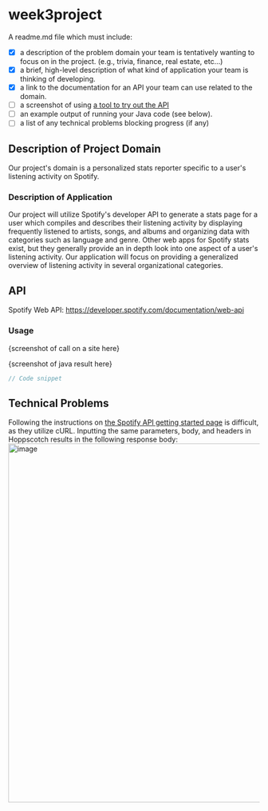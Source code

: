 # week3project
A readme.md file which must include:
- [X] a description of the problem domain your team is tentatively wanting to focus on in the project. (e.g., trivia, finance, real estate, etc…)
- [X] a brief, high-level description of what kind of application your team is thinking of developing.
- [X] a link to the documentation for an API your team can use related to the domain.
- [ ] a screenshot of using <a href="https://hoppscotch.io/" target="_blank">a tool to try out the API</a>
- [ ] an example output of running your Java code (see below).
- [ ] a list of any technical problems blocking progress (if any)

## Description of Project Domain
Our project's domain is a personalized stats reporter specific to a user's listening activity on Spotify.

### Description of Application
Our project will utilize Spotify's developer API to generate a stats page for a user which compiles and describes their listening activity by displaying frequently listened to artists, songs, and albums and organizing data with categories such as language and genre. Other web apps for Spotify stats exist, but they generally provide an in depth look into one aspect of a user's listening activity. Our application will focus on providing a generalized overview of listening activity in several organizational categories.

## API

Spotify Web API: https://developer.spotify.com/documentation/web-api

### Usage

{screenshot of call on a site here}

{screenshot of java result here}

```java
// Code snippet
```

## Technical Problems
Following the instructions on <a href="https://developer.spotify.com/documentation/web-api/tutorials/getting-started">the Spotify API getting started page</a> is difficult, as they utilize cURL. Inputting the same parameters, body, and headers in Hoppscotch results in the following response body:
<img width="718" alt="image" src="https://github.com/lunazay/week3design/assets/122567698/b1cf2f33-d875-408c-baca-ac5f8b8f98a7">


